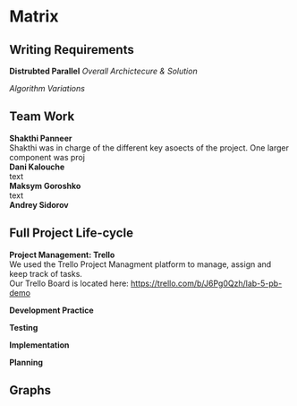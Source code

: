 # Matrix

## Writing Requirements <br />

**Distrubted Parallel** 
*Overall Archictecure & Solution* <br />

*Algorithm Variations* <br /> 

## Team Work <br />
**Shakthi Panneer** <br />
Shakthi was in charge of the different key asoects of the project. One larger component was proj   <br />
**Dani Kalouche** <br />
text   <br />
**Maksym Goroshko** <br />
text <br />
**Andrey Sidorov** <br />

## Full Project Life-cycle  <br />

**Project Management: Trello** <br />
We used the Trello Project Managment platform to manage, assign and keep track of tasks. <br />
Our Trello Board is located here: https://trello.com/b/J6Pg0Qzh/lab-5-pb-demo <br />

**Development Practice** <br />

**Testing** <br />

**Implementation** <br />

**Planning** <br />

## Graphs <br />


